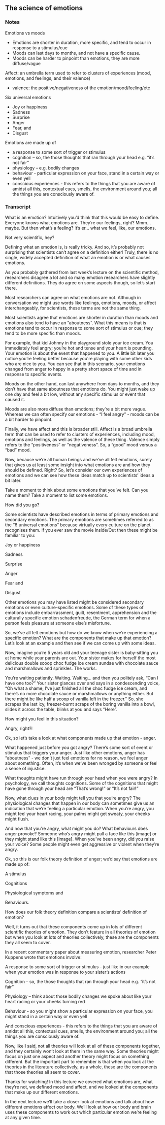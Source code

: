 ## The science of emotions

### Notes

Emotions vs moods

* Emotions are shorter in duration, more specific, and tend to occur in response to a stimulus/cue
* Moods can last days to months, and not have a specific cause.
* Moods can be harder to pinpoint than emotions, they are more diffuse/vague



Affect: an umbrella term used to refer to clusters of experiences (mood, emotions, and feelings, and their valence)

* valence: the positive/negativeness of the emotion/mood/feeling/etc



Six universal emotions

* Joy or happiness
* Sadness
* Surprise
* Anger
* Fear, and
* Disgust



Emotions are made up of

* a response to some sort of trigger or stimulus
* cognition – so, the those thoughts that ran through your head e.g. “it’s not fair” 
* physiology – e.g. bodily changes
* behaviour - particular expression on your face, stand in a certain way or even yell
* conscious experiences - this refers to the things that you are aware of amidst all this, contextual cues, smells, the environment around you; all the things you are consciously aware of.



### Transcript

What is an emotion? Intuitively you’d think that this would be easy to define. Everyone knows what emotions are. They’re our feelings, right? Mmm... maybe. But then what’s a feeling? It’s er... what we feel, like, our emotions. 

Not very scientific, hey?

Defining what an emotion is, is really tricky. And so, it’s probably not surprising that scientists can’t agree on a definition either! Truly, there is no single, widely accepted definition of what an emotion is or what causes emotions. 

As you probably gathered from last week’s lecture on the scientific method, researchers disagree a lot and so many emotion researchers have slightly different definitions. They do agree on some aspects though, so let’s start there.

Most researchers can agree on what emotions are not. Although in conversation we might use words like feelings, emotions, moods, or affect interchangeably, for scientists, these terms are not the same thing.

Most scientists agree that emotions are shorter in duration than moods and emotions also tend to have an “aboutness”. What this means is that is emotions tend to occur in response to some sort of stimulus or cue; they tend to be more specific than moods. 

For example, that kid Johnny in the playground stole your ice cream. You immediately feel angry; you’re hot and tense and your heart is pounding. Your emotion is about the event that happened to you. A little bit later you notice you’re feeling better because you're playing with some other kids who are nice to you. You can see that in this scenario, your emotions changed from anger to happy in a pretty short space of time and in response to specific events.

Moods on the other hand, can last anywhere from days to months, and they don’t have that same aboutness that emotions do. You might just wake up one day and feel a bit low, without any specific stimulus or event that caused it. 

Moods are also more diffuse than emotions; they’re a bit more vague. Whereas we can often specify our emotions - “I feel angry” - moods can be a bit harder to pinpoint. 

Finally, we have affect and this is broader still. Affect is a broad umbrella term that can be used to refer to clusters of experiences, including mood, emotions and feelings, as well as the valence of these thing. Valence simply refers to the “positiveness” or “negativeness”. So, a “good” mood versus a “bad” mood.





Now, because we’re all human beings and we’ve all felt emotions, surely that gives us at least some insight into what emotions are and how they should be defined. Right? So, let’s consider our own experiences of emotions and we can see how these ideas match up to scientists’ ideas a bit later.



Take a moment to think about some emotions that you’ve felt. Can you name them? Take a moment to list some emotions.





How did you go? 

Some scientists have described emotions in terms of primary emotions and secondary emotions. The primary emotions are sometimes referred to as the “6 universal emotions” because virtually every culture on the planet recognises them. If you ever saw the movie Inside/Out then these might be familiar to you:

Joy or happiness

Sadness

Surprise

Anger

Fear and

Disgust

Other emotions you may have listed might be considered secondary emotions or even culture-specific emotions. Some of these types of emotions include embarrassment, guilt, resentment, apprehension and the culturally specific emotion schadenfreude, the German term for when a person feels pleasure at someone else’s misfortune.

So, we’ve all felt emotions but how do we know when we’re experiencing a specific emotion? What are the components that make up that emotion? Let’s look at an example and then see if we can come up with some ideas.

Now, imagine you’re 5 years old and your teenage sister is baby-sitting you at home while your parents are out. Your sister makes for herself the most delicious double scoop choc fudge ice cream sundae with chocolate sauce and marshmallows and sprinkles. The works. 

You’re waiting patiently. Waiting. Waiting... and then you politely ask, “Can I have one too?” Your sister glances over and says in a condescending voice, “Oh what a shame, I’ve just finished all the choc fudge ice cream, and there’s no more chocolate sauce or marshmallows or anything either. But there might be like half a scoop of vanilla left in the freezer." So, she scrapes the last icy, freezer-burnt scraps of the boring vanilla into a bowl, slides it across the table, blinks at you and says “Here”.

How might you feel in this situation? 

Angry, right?! 

Ok, so let’s take a look at what components made up that emotion - anger. 

What happened just before you got angry? There’s some sort of event or stimulus that triggers your anger. Just like other emotions, anger has “aboutness” - we don’t just feel emotions for no reason, we feel anger about something. Often, it’s when we’ve been wronged by someone or feel a sense of injustice.

What thoughts might have run through your head when you were angry? In psychology, we call thoughts cognitions. Some of the cognitions that might have gone through your head are “That’s wrong!” or “It’s not fair!”

Now, what clues in your body might tell you that you’re angry? The physiological changes that happen in our body can sometimes give us an indication that we’re feeling a particular emotion. When you’re angry, you might feel your heart racing, your palms might get sweaty, your cheeks might flush.

And now that you’re angry, what might you do? What behaviours does anger provoke? Someone who’s angry might pull a face like this [image] or they might stand like this [image]. When you’ve been angry, did you raise your voice? Some people might even get aggressive or violent when they’re angry.



Ok, so this is our folk theory definition of anger; we’d say that emotions are made up of:

A stimulus

Cognitions

Physiological symptoms and

Behaviours.

How does our folk theory definition compare a scientists’ definition of emotion?



Well, it turns out that these components come up in lots of different scientific theories of emotion. They don’t feature in all theories of emotion but when you look at lots of theories collectively, these are the components they all seem to cover.

In a recent commentary paper about measuring emotion, researcher Peter Kuppens wrote that emotions involve:

A response to some sort of trigger or stimulus - just like in our example when your emotion was in response to your sister’s actions

Cognition – so, the those thoughts that ran through your head e.g. “it’s not fair” 

Physiology – think about those bodily changes we spoke about like your heart racing or your cheeks turning red

Behaviour - so you might show a particular expression on your face, you might stand in a certain way or even yell

And conscious experiences - this refers to the things that you are aware of amidst all this, contextual cues, smells, the environment around you; all the things you are consciously aware of.

Now, like I said, not all theories will look at all of these components together, and they certainly won’t look at them in the same way. Some theories might focus on just one aspect and another theory might focus on something different. But the important part to remember is that when you look at the theories in the literature collectively, as a whole, these are the components that those theories all seem to cover.





Thanks for watching! In this lecture we covered what emotions are, what they’re not, we defined mood and affect, and we looked at the components that make up our different emotions. 

In the next lecture we’ll take a closer look at emotions and talk about how different emotions affect our body. We’ll look at how our body and brain uses these components to work out which particular emotion we’re feeling at any given time.
